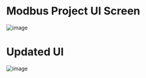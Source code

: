 # Modbus Project UI Screen
![image](https://user-images.githubusercontent.com/61877894/202898749-afb565b6-a03c-433c-9b17-6728b35082d9.png)
# Updated UI
![image](https://user-images.githubusercontent.com/61877894/203307758-f6be5792-0efe-4189-89e4-86590fda245f.png)
